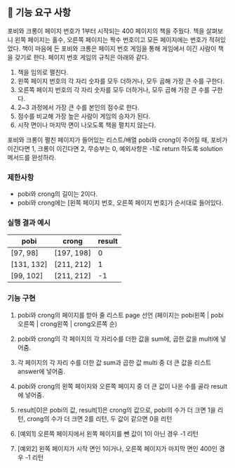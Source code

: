 ## 🚀 기능 요구 사항

포비와 크롱이 페이지 번호가 1부터 시작되는 400 페이지의 책을 주웠다. 책을 살펴보니 왼쪽 페이지는 홀수, 오른쪽 페이지는 짝수 번호이고 모든 페이지에는 번호가 적혀있었다. 책이 마음에 든 포비와 크롱은 페이지 번호 게임을 통해 게임에서 이긴 사람이 책을 갖기로 한다. 페이지 번호 게임의 규칙은 아래와 같다.

1. 책을 임의로 펼친다.
2. 왼쪽 페이지 번호의 각 자리 숫자를 모두 더하거나, 모두 곱해 가장 큰 수를 구한다.
3. 오른쪽 페이지 번호의 각 자리 숫자를 모두 더하거나, 모두 곱해 가장 큰 수를 구한다.
4. 2~3 과정에서 가장 큰 수를 본인의 점수로 한다.
5. 점수를 비교해 가장 높은 사람이 게임의 승자가 된다.
6. 시작 면이나 마지막 면이 나오도록 책을 펼치지 않는다.

포비와 크롱이 펼친 페이지가 들어있는 리스트/배열 pobi와 crong이 주어질 때, 포비가 이긴다면 1, 크롱이 이긴다면 2, 무승부는 0, 예외사항은 -1로 return 하도록 solution 메서드를 완성하라.

### 제한사항

- pobi와 crong의 길이는 2이다.
- pobi와 crong에는 [왼쪽 페이지 번호, 오른쪽 페이지 번호]가 순서대로 들어있다.

### 실행 결과 예시

| pobi | crong | result |
| --- | --- | --- |
| [97, 98] | [197, 198] | 0 |
| [131, 132] | [211, 212] | 1 |
| [99, 102] | [211, 212] | -1 |


### 기능 구현
1. pobi와 crong의 페이지를 받아 줄 리스트 page 선언 (페이지는 pobi왼쪽 | pobi오른쪽 | crong왼쪽 | crong오른쪽 순)
2. pobi와 crong의 각 페이지의 각 자리수를 더한 값을 sum에, 곱한 값을 multi에 넣어줌.
3. 각 페이지의 각 자리 수를 더한 값 sum과 곱한 값 multi 중 더 큰 값을 리스트 answer에 넣어줌.
4. pobi와 crong의 왼쪽 페이지와 오른쪽 페이지 중 더 큰 값이 나온 수를 골라 result에 넣어줌.
5. result[0]은 pobi의 값, result[1]은 crong의 값으로, pobi의 수가 더 크면 1을 리턴, crong의 수가 더 크면 2를 리턴, 두 값이 같으면 0을 리턴

6. [예외1] 오른쪽 페이지에서 왼쪽 페이지를 뺀 값이 1이 아닌 경우 -1 리턴
7. [예외2] 왼쪽 페이지가 시작 면인 1이거나, 오른쪽 페이지가 마지막 면인 400인 경우 -1 리턴